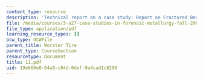 ```yaml
---
content_type: resource
description: 'Technical report on a case study: Report on Fractured Bead in Tire.'
file: /media/courses/3-a27-case-studies-in-forensic-metallurgy-fall-2007/19e660e804a9c84d0def9a4cad1c8290_11.pdf
file_type: application/pdf
learning_resource_types: []
ocw_type: OCWFile
parent_title: Worster Tire
parent_type: CourseSection
resourcetype: Document
title: 11.pdf
uid: 19e660e8-04a9-c84d-0def-9a4cad1c8290
---
```

